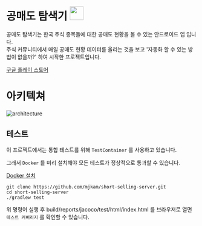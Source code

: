 # 공매도 탐색기 <img src="https://user-images.githubusercontent.com/64154691/222951507-92692be9-cee1-4c33-8e15-b574745cd15f.png" width="36" height="36" /> 

공매도 탐색기는 한국 주식 종목들에 대한 공매도 현황을 볼 수 있는 안드로이드 앱 입니다. <br />
주식 커뮤니티에서 매일 공매도 현황 데이터를 올리는 것을 보고 '자동화 할 수 있는 방법이 없을까?' 하여 시작한 프로젝트입니다.

[구글 플레이 스토어](https://play.google.com/store/apps/details?id=com.theshortselling&pli=1)

# 아키텍쳐

![architecture](https://user-images.githubusercontent.com/64154691/222965715-94ff0262-f9de-45a8-be48-fd4bc9f47a1f.png)

## 테스트

이 프로젝트에서는 통합 테스트를 위해 ```TestContainer``` 를 사용하고 있습니다.

그래서 ```Docker``` 를 미리 설치해야 모든 테스트가 정상적으로 통과할 수 있습니다.

[Docker 설치](https://docs.docker.com/get-docker/)
```
git clone https://github.com/mjkam/short-selling-server.git
cd short-selling-server
./gradlew test
```
위 명령어 실행 후 build/reports/jacoco/test/html/index.html 를 브라우저로 열면 ```테스트 커버리지``` 를 확인할 수 있습니다.
